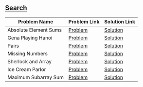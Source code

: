 ## [Search](https://www.hackerrank.com/domains/algorithms/search)

Problem Name|Problem Link|Solution Link
---|---|---
Absolute Element Sums|[Problem](https://www.hackerrank.com/challenges/playing-with-numbers/problem)|[Solution](/playing-with-numbers.py)
Gena Playing Hanoi|[Problem](https://www.hackerrank.com/challenges/gena/problem)|[Solution](/gena.cpp)
Pairs|[Problem](https://www.hackerrank.com/challenges/pairs/problem)|[Solution](/pairs.cpp)
Missing Numbers|[Problem](https://www.hackerrank.com/challenges/missing-numbers/problem)|[Solution](/missing-numbers.cpp)
Sherlock and Array|[Problem](https://www.hackerrank.com/challenges/sherlock-and-array/problem)|[Solution](/sherlock-and-array.cpp)
Ice Cream Parlor|[Problem](https://www.hackerrank.com/challenges/icecream-parlor/problem)|[Solution](/icecream-parlor.cpp)
Maximum Subarray Sum|[Problem](https://www.hackerrank.com/challenges/maximum-subarray-sum/problem)|[Solution](/maximum-subarray-sum.cpp)
